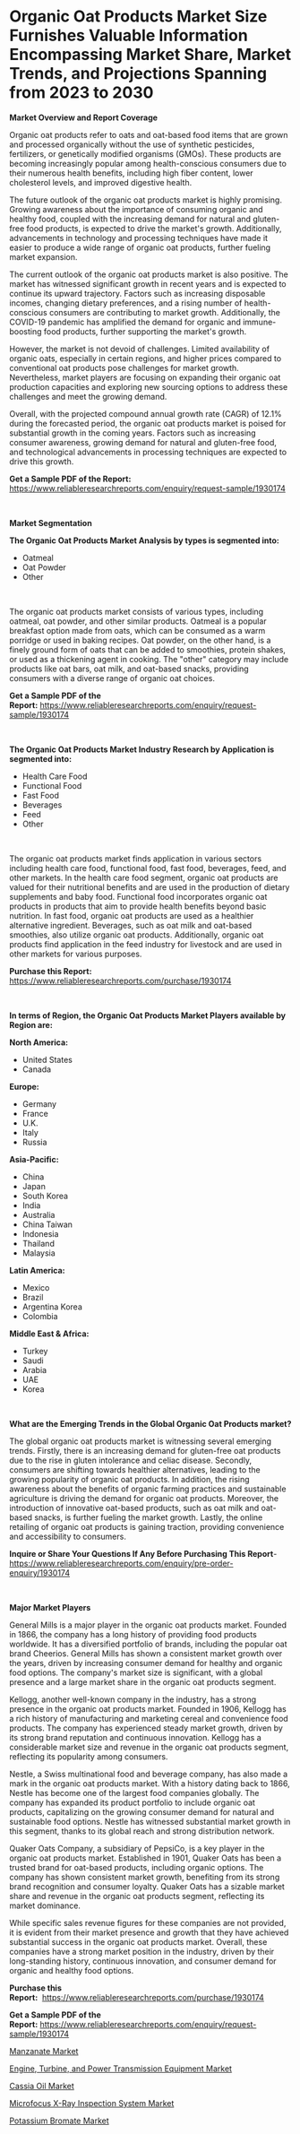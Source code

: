<p><h1>Organic Oat Products Market Size Furnishes Valuable Information Encompassing Market Share, Market Trends, and Projections Spanning from 2023 to 2030</h1></p><p><strong>Market Overview and Report Coverage</strong></p>
<p><p>Organic oat products refer to oats and oat-based food items that are grown and processed organically without the use of synthetic pesticides, fertilizers, or genetically modified organisms (GMOs). These products are becoming increasingly popular among health-conscious consumers due to their numerous health benefits, including high fiber content, lower cholesterol levels, and improved digestive health.</p><p>The future outlook of the organic oat products market is highly promising. Growing awareness about the importance of consuming organic and healthy food, coupled with the increasing demand for natural and gluten-free food products, is expected to drive the market's growth. Additionally, advancements in technology and processing techniques have made it easier to produce a wide range of organic oat products, further fueling market expansion.</p><p>The current outlook of the organic oat products market is also positive. The market has witnessed significant growth in recent years and is expected to continue its upward trajectory. Factors such as increasing disposable incomes, changing dietary preferences, and a rising number of health-conscious consumers are contributing to market growth. Additionally, the COVID-19 pandemic has amplified the demand for organic and immune-boosting food products, further supporting the market's growth.</p><p>However, the market is not devoid of challenges. Limited availability of organic oats, especially in certain regions, and higher prices compared to conventional oat products pose challenges for market growth. Nevertheless, market players are focusing on expanding their organic oat production capacities and exploring new sourcing options to address these challenges and meet the growing demand.</p><p>Overall, with the projected compound annual growth rate (CAGR) of 12.1% during the forecasted period, the organic oat products market is poised for substantial growth in the coming years. Factors such as increasing consumer awareness, growing demand for natural and gluten-free food, and technological advancements in processing techniques are expected to drive this growth.</p></p>
<p><strong>Get a Sample PDF of the Report:</strong> <a href="https://www.reliableresearchreports.com/enquiry/request-sample/1930174">https://www.reliableresearchreports.com/enquiry/request-sample/1930174</a></p>
<p>&nbsp;</p>
<p><strong>Market Segmentation</strong></p>
<p><strong>The Organic Oat Products Market Analysis by types is segmented into:</strong></p>
<p><ul><li>Oatmeal</li><li>Oat Powder</li><li>Other</li></ul></p>
<p>&nbsp;</p>
<p><p>The organic oat products market consists of various types, including oatmeal, oat powder, and other similar products. Oatmeal is a popular breakfast option made from oats, which can be consumed as a warm porridge or used in baking recipes. Oat powder, on the other hand, is a finely ground form of oats that can be added to smoothies, protein shakes, or used as a thickening agent in cooking. The "other" category may include products like oat bars, oat milk, and oat-based snacks, providing consumers with a diverse range of organic oat choices.</p></p>
<p><strong>Get a Sample PDF of the Report:</strong>&nbsp;<a href="https://www.reliableresearchreports.com/enquiry/request-sample/1930174">https://www.reliableresearchreports.com/enquiry/request-sample/1930174</a></p>
<p>&nbsp;</p>
<p><strong>The Organic Oat Products Market Industry Research by Application is segmented into:</strong></p>
<p><ul><li>Health Care Food</li><li>Functional Food</li><li>Fast Food</li><li>Beverages</li><li>Feed</li><li>Other</li></ul></p>
<p>&nbsp;</p>
<p><p>The organic oat products market finds application in various sectors including health care food, functional food, fast food, beverages, feed, and other markets. In the health care food segment, organic oat products are valued for their nutritional benefits and are used in the production of dietary supplements and baby food. Functional food incorporates organic oat products in products that aim to provide health benefits beyond basic nutrition. In fast food, organic oat products are used as a healthier alternative ingredient. Beverages, such as oat milk and oat-based smoothies, also utilize organic oat products. Additionally, organic oat products find application in the feed industry for livestock and are used in other markets for various purposes.</p></p>
<p><strong>Purchase this Report:</strong>&nbsp; <a href="https://www.reliableresearchreports.com/purchase/1930174">https://www.reliableresearchreports.com/purchase/1930174</a></p>
<p>&nbsp;</p>
<p><strong>In terms of Region, the Organic Oat Products Market Players available by Region are:</strong></p>
<p>
    <p> <strong> North America: </strong>
        <ul>
            <li>United States</li>
            <li>Canada</li>
        </ul>
        </p> 
    <p> <strong> Europe: </strong>
        <ul>
            <li>Germany</li>
            <li>France</li>
            <li>U.K.</li>
            <li>Italy</li>
            <li>Russia</li>
        </ul>
        </p> 
    <p> <strong> Asia-Pacific: </strong>
        <ul>
            <li>China</li>
            <li>Japan</li>
            <li>South Korea</li>
            <li>India</li>
            <li>Australia</li>
            <li>China Taiwan</li>
            <li>Indonesia</li>
            <li>Thailand</li>
            <li>Malaysia</li>
        </ul>
        </p> 
    <p> <strong> Latin America: </strong>
        <ul>
            <li>Mexico</li>
            <li>Brazil</li>
            <li>Argentina Korea</li>
            <li>Colombia</li>
        </ul>
        </p> 
    <p> <strong> Middle East & Africa: </strong>
        <ul>
            <li>Turkey</li>
            <li>Saudi</li>
            <li>Arabia</li>
            <li>UAE</li>
            <li>Korea</li>
        </ul>
    </p>
    </p>
<p>&nbsp;</p>
<p><strong>What are the Emerging Trends in the Global Organic Oat Products market?</strong></p>
<p><p>The global organic oat products market is witnessing several emerging trends. Firstly, there is an increasing demand for gluten-free oat products due to the rise in gluten intolerance and celiac disease. Secondly, consumers are shifting towards healthier alternatives, leading to the growing popularity of organic oat products. In addition, the rising awareness about the benefits of organic farming practices and sustainable agriculture is driving the demand for organic oat products. Moreover, the introduction of innovative oat-based products, such as oat milk and oat-based snacks, is further fueling the market growth. Lastly, the online retailing of organic oat products is gaining traction, providing convenience and accessibility to consumers.</p></p>
<p><strong>Inquire or Share Your Questions If Any Before Purchasing This Report</strong>- <a href="https://www.reliableresearchreports.com/enquiry/pre-order-enquiry/1930174">https://www.reliableresearchreports.com/enquiry/pre-order-enquiry/1930174</a></p>
<p>&nbsp;</p>
<p><strong>Major Market Players</strong></p>
<p><p>General Mills is a major player in the organic oat products market. Founded in 1866, the company has a long history of providing food products worldwide. It has a diversified portfolio of brands, including the popular oat brand Cheerios. General Mills has shown a consistent market growth over the years, driven by increasing consumer demand for healthy and organic food options. The company's market size is significant, with a global presence and a large market share in the organic oat products segment.</p><p>Kellogg, another well-known company in the industry, has a strong presence in the organic oat products market. Founded in 1906, Kellogg has a rich history of manufacturing and marketing cereal and convenience food products. The company has experienced steady market growth, driven by its strong brand reputation and continuous innovation. Kellogg has a considerable market size and revenue in the organic oat products segment, reflecting its popularity among consumers.</p><p>Nestle, a Swiss multinational food and beverage company, has also made a mark in the organic oat products market. With a history dating back to 1866, Nestle has become one of the largest food companies globally. The company has expanded its product portfolio to include organic oat products, capitalizing on the growing consumer demand for natural and sustainable food options. Nestle has witnessed substantial market growth in this segment, thanks to its global reach and strong distribution network.</p><p>Quaker Oats Company, a subsidiary of PepsiCo, is a key player in the organic oat products market. Established in 1901, Quaker Oats has been a trusted brand for oat-based products, including organic options. The company has shown consistent market growth, benefiting from its strong brand recognition and consumer loyalty. Quaker Oats has a sizable market share and revenue in the organic oat products segment, reflecting its market dominance.</p><p>While specific sales revenue figures for these companies are not provided, it is evident from their market presence and growth that they have achieved substantial success in the organic oat products market. Overall, these companies have a strong market position in the industry, driven by their long-standing history, continuous innovation, and consumer demand for organic and healthy food options.</p></p>
<p><strong>Purchase this Report:</strong>&nbsp;&nbsp;<a href="https://www.reliableresearchreports.com/purchase/1930174">https://www.reliableresearchreports.com/purchase/1930174</a></p>
<p></p>
<p><strong>Get a Sample PDF of the Report:</strong>&nbsp;<a href="https://www.reliableresearchreports.com/enquiry/request-sample/1930174">https://www.reliableresearchreports.com/enquiry/request-sample/1930174</a></p>
<p><p><a href="https://medium.com/@grab.track.out/decoding-manzanate-market-metrics-market-share-trends-and-growth-patterns-31b8d59c8935">Manzanate Market</a></p><p><a href="https://github.com/Paul14Anderson63/Market-Research-Report-List-1/blob/main/engine-turbine-and-power-transmission-equipment-market.md">Engine, Turbine, and Power Transmission Equipment Market</a></p><p><a href="https://medium.com/@plan.sock.color/cassia-oil-market-exploring-market-share-market-trends-and-future-growth-c8adf4754054">Cassia Oil Market</a></p><p><a href="https://github.com/dringals/Market-Research-Report-List-1/blob/main/microfocus-x-ray-inspection-system-market.md">Microfocus X-Ray Inspection System Market</a></p><p><a href="https://medium.com/@bulk.cream.roll/decoding-potassium-bromate-market-metrics-market-share-trends-and-growth-patterns-821d982b22b8">Potassium Bromate Market</a></p></p>